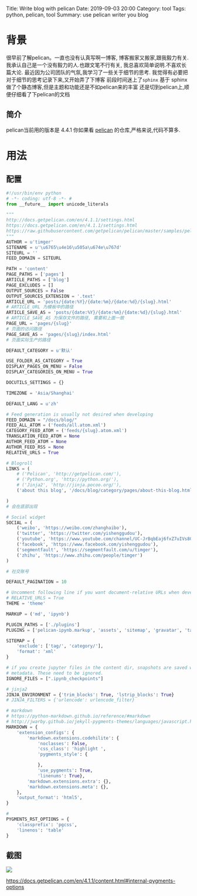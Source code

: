 Title: Write blog with pelican
Date: 2019-09-03 20:00
Category: tool
Tags: python, pelican, tool
Summary: use pelican writer you blog

# 背景

很早前了解pelican。一直也没有认真写啊一博客,
博客搬家又搬家,跟我毅力有关.我承认自己是一个没有毅力的人.也跟文笔不行有关,
我总喜欢简单说明.不喜欢长篇大论. 最近因为公司团队的气氛,我学习了一些关于细节的思考.
我觉得有必要把对于细节的思考记录下来,又开始弄了下博客
前段时间迷上了`sphinx` 基于 sphinx 做了个静态博客,但是主题和功能还是不如pelican来的丰富
还是切到pelican上,顺便仔细看了下pelican的文档

## 简介

pelican当前用的版本是 4.4.1 
你如果看 [pelican](https://github.com/getpelican/pelican) 的仓库,严格来说,代码不算多.

# 用法

## 配置

```python
#!/usr/bin/env python
# -*- coding: utf-8 -*- #
from __future__ import unicode_literals

"""
http://docs.getpelican.com/en/4.1.1/settings.html
https://docs.getpelican.com/en/4.1.1/settings.html
https://raw.githubusercontent.com/getpelican/pelican/master/samples/pelican.conf.py
"""
AUTHOR = u'timger'
SITENAME = u'\u6765\u4e16\u505a\u674e\u767d'
SITEURL = ''
FEED_DOMAIN = SITEURL

PATH = 'content'
PAGE_PATHS = ['pages']
ARTICLE_PATHS = ['blog']
PAGE_EXCLUDES = []
OUTPUT_SOURCES = False
OUTPUT_SOURCES_EXTENSION = '.text'
ARTICLE_URL = 'posts/{date:%Y}/{date:%m}/{date:%d}/{slug}.html'
# ARTICLE_URL 为模板中的路径
ARTICLE_SAVE_AS = 'posts/{date:%Y}/{date:%m}/{date:%d}/{slug}.html'
# ARTICLE_SAVE_AS 为保存文件的路径, 需要和上面一致
PAGE_URL = 'pages/{slug}'
# 页面的访问路径
PAGE_SAVE_AS = 'pages/{slug}/index.html'
# 页面实际生产的路径

DEFAULT_CATEGORY = u'默认'

USE_FOLDER_AS_CATEGORY = True
DISPLAY_PAGES_ON_MENU = False
DISPLAY_CATEGORIES_ON_MENU = True

DOCUTILS_SETTINGS = {}

TIMEZONE = 'Asia/Shanghai'

DEFAULT_LANG = u'zh'

# Feed generation is usually not desired when developing
FEED_DOMAIN = "/docs/blog/"
FEED_ALL_ATOM = ('feeds/all.atom.xml')
CATEGORY_FEED_ATOM = ('feeds/{slug}.atom.xml')
TRANSLATION_FEED_ATOM = None
AUTHOR_FEED_ATOM = None
AUTHOR_FEED_RSS = None
RELATIVE_URLS = True

# Blogroll
LINKS = (
    # ('Pelican', 'http://getpelican.com/'),
    # ('Python.org', 'http://python.org/'),
    # ('Jinja2', 'http://jinja.pocoo.org/'),
    ('about this blog', '/docs/blog/category/pages/about-this-blog.html'),

)
# 会在底部出现

# Social widget
SOCIAL = (
    ('weibo', 'https://weibo.com/zhanghaibo'),
    ('twitter', 'https://twitter.com/yishenggudou'),
    ('youtube', 'https://www.youtube.com/channel/UC-JrBqbEaj6fxZ7uIVs8GjA?view_as=subscriber'),
    ('facebook', 'https://www.facebook.com/yishenggudou'),
    ('segmentfault', 'https://segmentfault.com/u/timger'),
    ('zhihu', 'https://www.zhihu.com/people/timger')
)

# 社交账号

DEFAULT_PAGINATION = 10

# Uncomment following line if you want document-relative URLs when developing
# RELATIVE_URLS = True
THEME = 'theme'

MARKUP = ('md', 'ipynb')

PLUGIN_PATHS = ['./plugins']
PLUGINS = ['pelican-ipynb.markup', 'assets', 'sitemap', 'gravatar', 'tag_cloud']

SITEMAP = {
    'exclude': ['tag/', 'category/'],
    'format': 'xml'
}

# if you create jupyter files in the content dir, snapshots are saved with the same
# metadata. These need to be ignored.
IGNORE_FILES = [".ipynb_checkpoints"]

# jinja2
JINJA_ENVIRONMENT = {'trim_blocks': True, 'lstrip_blocks': True}
# JINJA_FILTERS = {'urlencode': urlencode_filter}

# markdown
# https://python-markdown.github.io/reference/#markdown
# http://jwarby.github.io/jekyll-pygments-themes/languages/javascript.html
MARKDOWN = {
    'extension_configs': {
        'markdown.extensions.codehilite': {
            'noclasses': False,
            'css_class': 'highlight ',
            'pygments_style': {

            },
            'use_pygments': True,
            'linenums': True},
        'markdown.extensions.extra': {},
        'markdown.extensions.meta': {},
    },
    'output_format': 'html5',
}

#
PYGMENTS_RST_OPTIONS = {
    'classprefix': 'pgcss',
    'linenos': 'table'
}
```

## 截图


![](/docs/blog/static/15675235665790.jpg)




https://docs.getpelican.com/en/4.1.1/content.html#internal-pygments-options

